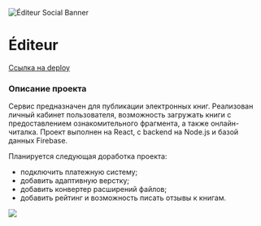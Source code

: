 ![Éditeur Social Banner](https://sun9-37.userapi.com/impg/JiFyrnAd1KbSwEabeQ-e_sG831CGClzEXAthOw/dMu8kVab2vw.jpg?size=970x244&quality=96&sign=0adf4eecc9de2b2cc95207508efeb3b2&type=album)

# Éditeur

[Ссылка на deploy](https://editeur.netlify.app/)

### Описание проекта
Сервис предназначен для публикации электронных книг.
Реализован личный кабинет пользователя, возможность загружать книги с предоставлением ознакомительного фрагмента, а также онлайн-читалка.
Проект выполнен на React, с backend на Node.js и базой данных Firebase.

Планируется следующая доработка проекта:

* подключить платежную систему;
* добавить адаптивную верстку;
* добавить конвертер расширений файлов;
* добавить рейтинг и возможность писать отзывы к книгам.

![](show-reader.gif)
